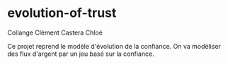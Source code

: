 # evolution-of-trust

Collange Clément
Castera Chloé


Ce projet reprend le modèle d'évolution de la confiance. On va modéliser des flux d'argent par un jeu basé sur la confiance.
